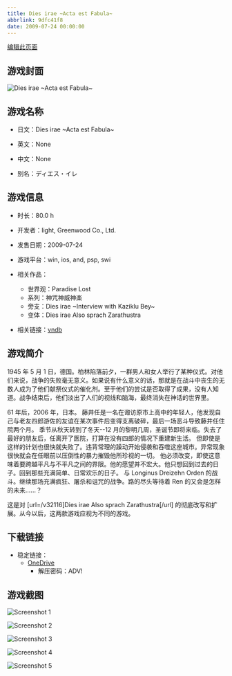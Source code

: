 ```yaml
---
title: Dies irae ~Acta est Fabula~
abbrlink: 9dfc41f8
date: 2009-07-24 00:00:00
---
```

[编辑此页面](https://github.com/ACG-3/ADV3-source/blob/main/source/_posts/games/Dies%20irae%20Also%20sprach%20Zarathustra.md)

## 游戏封面

![Dies irae ~Acta est Fabula~](https://pan.timero.xyz/d/onedrive/img_lib_001/Dies%20irae%20Also%20sprach%20Zarathustra_cover.avif)


## 游戏名称

- 日文：Dies irae ~Acta est Fabula~
- 英文：None
- 中文：None

- 别名：ディエス・イレ


## 游戏信息

- 时长：80.0 h
- 开发者：light, Greenwood Co., Ltd.
- 发售日期：2009-07-24
- 游戏平台：win, ios, and, psp, swi
- 相关作品：
   - 世界观：Paradise Lost
   - 系列：神咒神威神楽
   - 旁支：Dies irae ~Interview with Kaziklu Bey~
   - 变体：Dies irae Also sprach Zarathustra

- 相关链接：[vndb](https://vndb.org/v548)


## 游戏简介

1945 年 5 月 1 日，德国。柏林陷落前夕，一群男人和女人举行了某种仪式。对他们来说，战争的失败毫无意义。如果说有什么意义的话，那就是在战斗中丧生的无数人成为了他们献祭仪式的催化剂。至于他们的尝试是否取得了成果，没有人知道。战争结束后，他们淡出了人们的视线和脑海，最终消失在神话的世界里。


61 年后，2006 年，日本。
藤井任是一名在诹访原市上高中的年轻人，他发现自己与老友四郎游佐的友谊在某次事件后变得支离破碎，最后一场恶斗导致藤井任住院两个月。
季节从秋天转到了冬天--12 月的黎明几周，圣诞节即将来临。失去了最好的朋友后，任离开了医院，打算在没有四郎的情况下重建新生活。
但即使是这样的计划也很快就失败了。违背常理的躁动开始侵袭和吞噬这座城市。异常现象很快就会在任眼前以压倒性的暴力摧毁他所珍视的一切。
他必须改变，即使这意味着要跨越平凡与不平凡之间的界限。他的愿望并不宏大。他只想回到过去的日子。回到那些充满简单、日常欢乐的日子。
与 Longinus Dreizehn Orden 的战斗。继续那场充满疯狂、屠杀和诅咒的战争。路的尽头等待着 Ren 的又会是怎样的未来......？



这是对 [url=/v32116]Dies irae Also sprach Zarathustra[/url] 的彻底改写和扩展。从今以后，这两款游戏应视为不同的游戏。


## 下载链接

- 稳定链接：
    - [OneDrive](https://pan.timero.xyz/onedrive/adv_lib_001/Dies%20irae%20Also%20sprach%20Zarathustra)
        - 解压密码：ADV!



## 游戏截图


![Screenshot 1](https://pan.timero.xyz/d/onedrive/img_lib_001/Dies%20irae%20Also%20sprach%20Zarathustra_Screenshot_1.avif)

![Screenshot 2](https://pan.timero.xyz/d/onedrive/img_lib_001/Dies%20irae%20Also%20sprach%20Zarathustra_Screenshot_2.avif)

![Screenshot 3](https://pan.timero.xyz/d/onedrive/img_lib_001/Dies%20irae%20Also%20sprach%20Zarathustra_Screenshot_3.avif)

![Screenshot 4](https://pan.timero.xyz/d/onedrive/img_lib_001/Dies%20irae%20Also%20sprach%20Zarathustra_Screenshot_4.avif)

![Screenshot 5](https://pan.timero.xyz/d/onedrive/img_lib_001/Dies%20irae%20Also%20sprach%20Zarathustra_Screenshot_5.avif)

